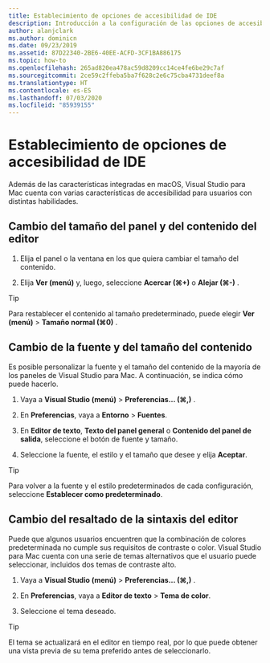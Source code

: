 ```yaml
---
title: Establecimiento de opciones de accesibilidad de IDE
description: Introducción a la configuración de las opciones de accesibilidad en Visual Studio para Mac
author: alanjclark
ms.author: dominicn
ms.date: 09/23/2019
ms.assetid: 87D22340-2BE6-40EE-ACFD-3CF1BA886175
ms.topic: how-to
ms.openlocfilehash: 265ad820ea478ac59d8209cc14ce4fe6be29c7af
ms.sourcegitcommit: 2ce59c2ffeba5ba7f628c2e6c75cba4731deef8a
ms.translationtype: HT
ms.contentlocale: es-ES
ms.lasthandoff: 07/03/2020
ms.locfileid: "85939155"
---
```

# <a name="set-ide-accessibility-options"></a>Establecimiento de opciones de accesibilidad de IDE

Además de las características integradas en macOS, Visual Studio para Mac cuenta con varias características de accesibilidad para usuarios con distintas habilidades.

## <a name="resize-pad-and-editor-content"></a>Cambio del tamaño del panel y del contenido del editor

1. Elija el panel o la ventana en los que quiera cambiar el tamaño del contenido.

1. Elija **Ver (menú)** y, luego, seleccione **Acercar (&#8984;+)** o **Alejar (&#8984;-)** .

> [!TIP]
> Para restablecer el contenido al tamaño predeterminado, puede elegir **Ver (menú)**  > **Tamaño normal (&#8984;0)** .

## <a name="change-the-content-font-and-size"></a>Cambio de la fuente y del tamaño del contenido

Es posible personalizar la fuente y el tamaño del contenido de la mayoría de los paneles de Visual Studio para Mac. A continuación, se indica cómo puede hacerlo.

1. Vaya a **Visual Studio (menú)**  > **Preferencias... (&#8984;,)** .

1. En **Preferencias**, vaya a **Entorno** > **Fuentes**.

1. En **Editor de texto**, **Texto del panel general** o **Contenido del panel de salida**, seleccione el botón de fuente y tamaño.

1. Seleccione la fuente, el estilo y el tamaño que desee y elija **Aceptar**.

> [!TIP]
> Para volver a la fuente y el estilo predeterminados de cada configuración, seleccione **Establecer como predeterminado**.

## <a name="change-the-editor-syntax-highlighting"></a>Cambio del resaltado de la sintaxis del editor

Puede que algunos usuarios encuentren que la combinación de colores predeterminada no cumple sus requisitos de contraste o color. Visual Studio para Mac cuenta con una serie de temas alternativos que el usuario puede seleccionar, incluidos dos temas de contraste alto.

1. Vaya a **Visual Studio (menú)**  > **Preferencias... (&#8984;,)** .

1. En **Preferencias**, vaya a **Editor de texto** > **Tema de color**.

1. Seleccione el tema deseado.

> [!TIP]
> El tema se actualizará en el editor en tiempo real, por lo que puede obtener una vista previa de su tema preferido antes de seleccionarlo.